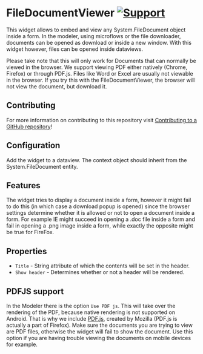 FileDocumentViewer [![Support](https://img.shields.io/badge/Mendix%20Support%3A-Platform-green.svg)](https://docs.mendix.com/community/app-store/app-store-content-support)
==================

This widget allows to embed and view any System.FileDocument object inside a form. In the modeler, using microflows or the file downloader, documents can be opened as download or inside a new window. With this widget however, files can be opened inside dataviews.

Please take note that this will only work for Documents that can normally be viewed in the browser. We support viewing PDF either natively (Chrome, Firefox) or through PDF.js. Files like Word or Excel are usually not viewable in the browser. If you try this with the FileDocumentViewer, the browser will not view the document, but download it.

## Contributing
For more information on contributing to this repository visit [Contributing to a GitHub repository](https://world.mendix.com/display/howto50/Contributing+to+a+GitHub+repository)!

## Configuration
Add the widget to a dataview. The context object should inherit from the System.FileDocument entity.

## Features
The widget tries to display a document inside a form, however it might fail to do this (in which case a download popup is opened) since the browser settings determine whether it is allowed or not to open a document inside a form. For example IE might succeed in opening a .doc file inside a form and fail in opening a .png image inside a form, while exactly the opposite might be true for FireFox.

## Properties

* `Title` - String attribute of which the contents will be set in the header.
* `Show header` - Determines whether or not a header will be rendered.

## PDFJS support

In the Modeler there is the option `Use PDF js`. This will take over the rendering of the PDF, because native rendering is not supported on Android. That is why we include [PDF.js](https://mozilla.github.io/pdf.js/), created by Mozilla (PDF.js is actually a part of Firefox). Make sure the documents you are trying to view are PDF files, otherwise the widget will fail to show the document. Use this option if you are having trouble viewing the documents on mobile devices for example.
